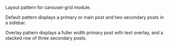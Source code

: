 Layout pattern for carousel-grid module.

Default pattern displays a primary or main post and two secondary posts in a sidebar.

Overlay pattern displays a fuller width primary post with text overlay, and a stacked row of three secondary posts.
